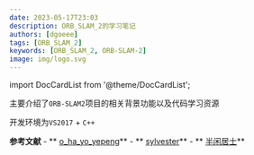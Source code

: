 ```yaml
---
date: 2023-05-17T23:03
description: ORB_SLAM_2的学习笔记
authors: [dgoeee]
tags: [ORB_SLAM_2]
keywords: [ORB_SLAM_2, ORB-SLAM-2]
image: img/logo.svg
---
```




import DocCardList from '@theme/DocCardList';

<DocCardList />


主要介绍了`ORB-SLAM2`项目的相关背景功能以及代码学习资源

开发环境为`VS2017` + `C++`

**参考文献**
\- ** [o_ha_yo_yepeng](https://blog.csdn.net/o_ha_yo_yepeng)**
\- ** [sylvester](http://blog.csdn.net/u010128736/)**
\- ** [半闲居士](http://www.cnblogs.com/gaoxiang12/)**
